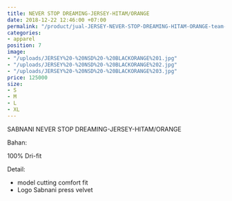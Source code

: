 ```yaml
---
title: NEVER STOP DREAMING-JERSEY-HITAM/ORANGE
date: 2018-12-22 12:46:00 +07:00
permalink: "/product/jual-JERSEY-NEVER-STOP-DREAMING-HITAM-ORANGE-team-sepakbola.html"
categories:
- apparel
position: 7
image:
- "/uploads/JERSEY%20-%20NSD%20-%20BLACKORANGE%201.jpg"
- "/uploads/JERSEY%20-%20NSD%20-%20BLACKORANGE%202.jpg"
- "/uploads/JERSEY%20-%20NSD%20-%20BLACKORANGE%203.jpg"
price: 125000
size:
- S
- M
- L
- XL
---
```


SABNANI
NEVER STOP DREAMING-JERSEY-HITAM/ORANGE

Bahan:

100% Dri-fit


Detail:

- model cutting comfort fit
- Logo Sabnani press velvet